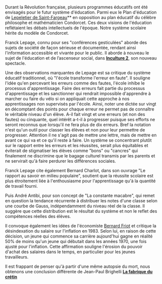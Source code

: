 Durant la Révolution française, plusieurs programmes éducatifs ont été envisagés pour le futur système d'éducation. Parmi eux le Plan d'éducation de [Lepeletier de Saint-Fargeau](https://www.amis-robespierre.org/Le-Plan-d-Education-de-Lepeletier)** en opposition au plan éducatif du célèbre philosophe et mathématicien Condorcet. Ces deux visions de l'éducation reflétaient les débats intellectuels de l'époque. Notre système scolaire hérite du modèle de Condorcet. 

Franck Lepage, connu pour ses "conférences gesticulées" aborde des sujets de société de façon sérieuse et documentée, rendant ainsi l'information accessible et vivante pour le public. Il aborde à nouveau le sujet de l'éducation et de l’ascenseur social, dans [**Inculture 2**](https://youtu.be/WXFgNutNTN8), son nouveau spectacle.

Une des observations marquantes de Lepage est sa critique du système éducatif traditionnel, où "l'école transforme l'erreur en faute". Il souligne l'idée qu'en percevant les erreurs comme des fautes, l'école inhibe le processus d'apprentissage. Faire des erreurs fait partie du processus d'apprentissage et les sanctionner qui rendrait impossible d'apprendre à marcher ou faire du vélo si on appliquait cette approche à nos apprentissages non supervisés par l'école. Ainsi, noter une dictée sur vingt en décomptant des points pour chaque erreur ne permet pas de connaître le véritable niveau d'un élève. A-il fait vingt et une erreurs (et non des fautes) ou cinquante, quel intérêt a-t-il à progresser puisque ses efforts ne seront reconnus que lorsqu'il ne fera plus de dix erreurs. Bref la notation n'est qu'un outil pour classer les élèves et non pour leur permettre de progresser. Attention il ne s'agit pas de mettre une lettre, mais de mettre en avant ce qui va et ce qu'il reste à faire. Un système se concentrant plutôt sur le rapport entre les erreurs et les réussites, serait plus équitables et éviterait de stigmatiser les élèves comme "bons" ou "cancres" qui finalement ne discrimine que le bagage culturel transmis par les parents et ne servirait qu'à faire perdurer les différences sociales.

Franck Lepage cite également Bernard Charlot, dans son ouvrage "Le rapport au savoir en milieu populaire", soutient que la réussite scolaire est plus étroitement liée à l'enthousiasme pour l'apprentissage qu'à la quantité de travail fourni.

Puis André Antibi, pour son concept de "La constante macabre", qui remet en question la tendance récurrente à distribuer les notes d'une classe selon une courbe de Gauss, indépendamment du niveau réel de la classe. Il suggère que cette distribution est le résultat du système et non le reflet des compétences réelles des élèves.

Il convoque également les idées de l'économiste [Bernard Friot](https://youtu.be/l-BJ4UtzLBg) et critique la désindexation du salaire sur l'inflation en 1983. Selon lui, en raison de cette décision, un jeune qui commence sa carrière aujourd'hui gagne en réalité 50% de moins qu'un jeune qui débutait dans les années 1970, une fois ajusté pour l'inflation. Cette affirmation souligne l'érosion du pouvoir d'achat des salaires dans le temps, en particulier pour les jeunes travailleurs.

Il est frappant de penser qu'à partir d'une même autopsie du mort, nous obtenons une conclusion différente de Jean-Paul Brighelli [**La fabrique du crétin**](https://youtu.be/H8p-7N_DNVk)